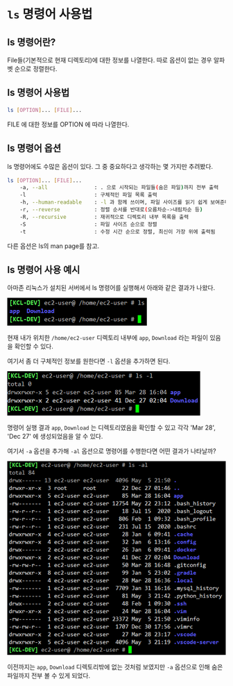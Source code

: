 # `ls` 명령어 사용법

## ls 명령어란?

File들(기본적으로 현재 디렉토리)에 대한 정보를 나열한다. 따로 옵션이 없는 경우 알파벳 순으로 정렬한다.

## ls 명령어 사용법

```bash
ls [OPTION]... [FILE]...
```

FILE 에 대한 정보를 OPTION 에 따라 나열한다.

## ls 명령어 옵션
ls 명령어에도 수많은 옵션이 있다. 그 중 중요하다고 생각하는 몇 가지만 추려봤다.

```bash
ls [OPTION]... [FILE]...
    -a, --all               : . 으로 시작되는 파일들(숨은 파일)까지 전부 출력
    -l                      : 구체적인 파일 목록 출력
    -h, --human-readable    : -l 과 함께 쓰이며, 파일 사이즈를 읽기 쉽게 보여준다. (e.g., 1K 234M 2G)
    -r, --reverse           : 정렬 순서를 반대로(오름차순->내림차순 등)
    -R, --recursive         : 재귀적으로 디렉토리 내부 목록을 출력
    -S                      : 파일 사이즈 순으로 정렬
    -t                      : 수정 시간 순으로 정렬, 최신이 가장 위에 출력됨
```

다른 옵션은 ls의 man page를 참고.

## ls 명령어 사용 예시

아마존 리눅스가 설치된 서버에서 ls 명령어를 실행해서 아래와 같은 결과가 나왔다.

![ls 명령어 옵션 없이 사용한 결과](images/ls_1.png)

현재 내가 위치한 `/home/ec2-user` 디렉토리 내부에 `app`, `Download` 라는 파일이 있음을 확인할 수 있다.

여기서 좀 더 구체적인 정보를 원한다면 `-l` 옵션을 추가하면 된다.

![ls 명령어에 -l 옵션을 사용한 결과](images/ls_2.png)

명령어 실행 결과 `app`, `Download` 는 디렉토리였음을 확인할 수 있고
각각 'Mar 28', 'Dec 27' 에 생성되었음을 알 수 있다.

여기서 `-a` 옵션을 추가해 `-al` 옵션으로 명령어를 수행한다면 어떤 결과가 나타날까?

![ls 명령어에 -al 옵션을 사용한 결과](images/ls_3.png)

이전까지는 `app`, `Download` 디렉토리밖에 없는 것처럼 보였지만 `-a` 옵션으로 인해 숨은 파일까지 전부 볼 수 있게 되었다.
